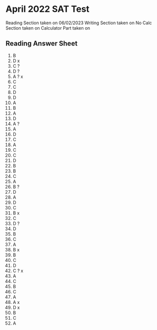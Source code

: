 # April 2022 SAT Test
Reading Section taken on 06/02/2023
Writing Section taken on
No Calc Section taken on
Calculator Part taken on

## Reading Answer Sheet
1.  B
2.  D   x
3.  C ?
4.  D ?
5.  A ? x
6.  C
7.  C
8.  D
9.  D
10. A
11. B
12. A
13. D
14. A ?
15. A
16. D
17. C
18. A
19. C
20. C
21. D
22. B
23. B
24. C
25. A
26. B ?
27. D
28. A
29. D
30. C
31. B   x
32. C
33. D ?
34. D
35. B
36. C
37. A
38. B   x
39. B
40. C
41. D
42. C ? x
43. A
44. C
45. B
46. C
47. A
48. A   x
49. D   x
50. B
51. C
52. A
